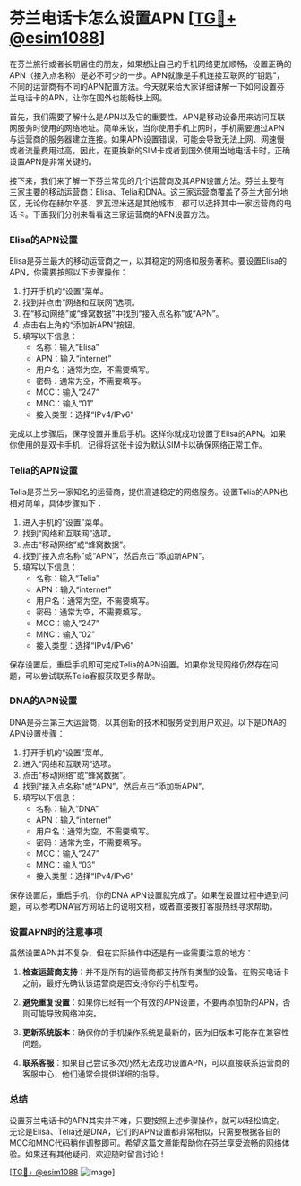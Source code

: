 # 芬兰电话卡怎么设置APN [[TG💪+ @esim1088](https://t.me/s/esim1088)]

在芬兰旅行或者长期居住的朋友，如果想让自己的手机网络更加顺畅，设置正确的APN（接入点名称）是必不可少的一步。APN就像是手机连接互联网的“钥匙”，不同的运营商有不同的APN配置方法。今天就来给大家详细讲解一下如何设置芬兰电话卡的APN，让你在国外也能畅快上网。

首先，我们需要了解什么是APN以及它的重要性。APN是移动设备用来访问互联网服务时使用的网络地址。简单来说，当你使用手机上网时，手机需要通过APN与运营商的服务器建立连接。如果APN设置错误，可能会导致无法上网、网速慢或者流量费用过高。因此，在更换新的SIM卡或者到国外使用当地电话卡时，正确设置APN是非常关键的。

接下来，我们来了解一下芬兰常见的几个运营商及其APN设置方法。芬兰主要有三家主要的移动运营商：Elisa、Telia和DNA。这三家运营商覆盖了芬兰大部分地区，无论你在赫尔辛基、罗瓦涅米还是其他城市，都可以选择其中一家运营商的电话卡。下面我们分别来看看这三家运营商的APN设置方法。

### Elisa的APN设置

Elisa是芬兰最大的移动运营商之一，以其稳定的网络和服务著称。要设置Elisa的APN，你需要按照以下步骤操作：

1. 打开手机的“设置”菜单。
2. 找到并点击“网络和互联网”选项。
3. 在“移动网络”或“蜂窝数据”中找到“接入点名称”或“APN”。
4. 点击右上角的“添加新APN”按钮。
5. 填写以下信息：
   - 名称：输入“Elisa”
   - APN：输入“internet”
   - 用户名：通常为空，不需要填写。
   - 密码：通常为空，不需要填写。
   - MCC：输入“247”
   - MNC：输入“01”
   - 接入类型：选择“IPv4/IPv6”

完成以上步骤后，保存设置并重启手机。这样你就成功设置了Elisa的APN。如果你使用的是双卡手机，记得将这张卡设为默认SIM卡以确保网络正常工作。

### Telia的APN设置

Telia是芬兰另一家知名的运营商，提供高速稳定的网络服务。设置Telia的APN也相对简单，具体步骤如下：

1. 进入手机的“设置”菜单。
2. 找到“网络和互联网”选项。
3. 点击“移动网络”或“蜂窝数据”。
4. 找到“接入点名称”或“APN”，然后点击“添加新APN”。
5. 填写以下信息：
   - 名称：输入“Telia”
   - APN：输入“internet”
   - 用户名：通常为空，不需要填写。
   - 密码：通常为空，不需要填写。
   - MCC：输入“247”
   - MNC：输入“02”
   - 接入类型：选择“IPv4/IPv6”

保存设置后，重启手机即可完成Telia的APN设置。如果你发现网络仍然存在问题，可以尝试联系Telia客服获取更多帮助。

### DNA的APN设置

DNA是芬兰第三大运营商，以其创新的技术和服务受到用户欢迎。以下是DNA的APN设置步骤：

1. 打开手机的“设置”菜单。
2. 进入“网络和互联网”选项。
3. 点击“移动网络”或“蜂窝数据”。
4. 找到“接入点名称”或“APN”，然后点击“添加新APN”。
5. 填写以下信息：
   - 名称：输入“DNA”
   - APN：输入“internet”
   - 用户名：通常为空，不需要填写。
   - 密码：通常为空，不需要填写。
   - MCC：输入“247”
   - MNC：输入“03”
   - 接入类型：选择“IPv4/IPv6”

保存设置后，重启手机，你的DNA APN设置就完成了。如果在设置过程中遇到问题，可以参考DNA官方网站上的说明文档，或者直接拨打客服热线寻求帮助。

### 设置APN时的注意事项

虽然设置APN并不复杂，但在实际操作中还是有一些需要注意的地方：

1. **检查运营商支持**：并不是所有的运营商都支持所有类型的设备。在购买电话卡之前，最好先确认该运营商是否支持你的手机型号。
   
2. **避免重复设置**：如果你已经有一个有效的APN设置，不要再添加新的APN，否则可能导致网络冲突。

3. **更新系统版本**：确保你的手机操作系统是最新的，因为旧版本可能存在兼容性问题。

4. **联系客服**：如果自己尝试多次仍然无法成功设置APN，可以直接联系运营商的客服中心，他们通常会提供详细的指导。

### 总结

设置芬兰电话卡的APN其实并不难，只要按照上述步骤操作，就可以轻松搞定。无论是Elisa、Telia还是DNA，它们的APN设置都非常相似，只需要根据各自的MCC和MNC代码稍作调整即可。希望这篇文章能帮助你在芬兰享受流畅的网络体验。如果还有其他疑问，欢迎随时留言讨论！

[[TG💪+ @esim1088](https://t.me/s/esim1088) ![Image](https://i.postimg.cc/4NQfJmqS/Snipaste-2025-05-13-00-14-12.png)]